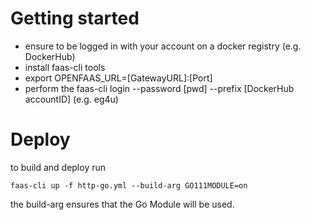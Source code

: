 # Getting started

* ensure to be logged in with your account on a docker registry (e.g. DockerHub)
* install faas-cli tools
* export OPENFAAS_URL=[GatewayURL\]:[Port\]
* perform the faas-cli login --password [pwd\] --prefix [DockerHub accountID\] (e.g. eg4u)

# Deploy
to build and deploy run 

```
faas-cli up -f http-go.yml --build-arg GO111MODULE=on
```

the build-arg ensures that the Go Module will be used.
